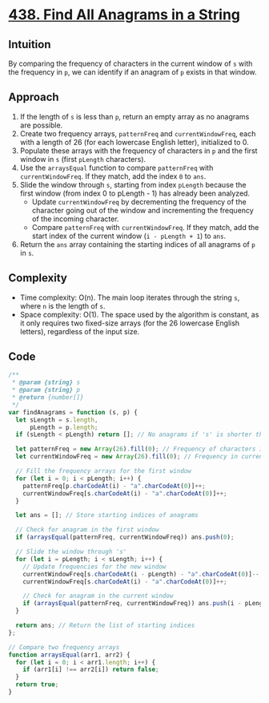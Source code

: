# [438. Find All Anagrams in a String](https://leetcode.com/problems/find-all-anagrams-in-a-string/description/)

## Intuition

By comparing the frequency of characters in the current window of `s` with the frequency in `p`, we can identify if an anagram of `p` exists in that window.

## Approach

1. If the length of `s` is less than `p`, return an empty array as no anagrams are possible.
2. Create two frequency arrays, `patternFreq` and `currentWindowFreq`, each with a length of 26 (for each lowercase English letter), initialized to 0.
3. Populate these arrays with the frequency of characters in `p` and the first window in `s` (first `pLength` characters).
4. Use the `arraysEqual` function to compare `patternFreq` with `currentWindowFreq`. If they match, add the index `0` to `ans`.
5. Slide the window through `s`, starting from index `pLength` because the first window (from index 0 to pLength - 1) has already been analyzed.
   - Update `currentWindowFreq` by decrementing the frequency of the character going out of the window and incrementing the frequency of the incoming character.
   - Compare `patternFreq` with `currentWindowFreq`. If they match, add the start index of the current window (`i - pLength + 1`) to `ans`.
6. Return the `ans` array containing the starting indices of all anagrams of `p` in `s`.

## Complexity

- Time complexity: O(n). The main loop iterates through the string `s`, where `n` is the length of `s`.
- Space complexity: O(1). The space used by the algorithm is constant, as it only requires two fixed-size arrays (for the 26 lowercase English letters), regardless of the input size.

## Code

```javascript
/**
 * @param {string} s
 * @param {string} p
 * @return {number[]}
 */
var findAnagrams = function (s, p) {
  let sLength = s.length,
      pLength = p.length;
  if (sLength < pLength) return []; // No anagrams if 's' is shorter than 'p'

  let patternFreq = new Array(26).fill(0); // Frequency of characters in 'p'
  let currentWindowFreq = new Array(26).fill(0); // Frequency in current window of 's'

  // Fill the frequency arrays for the first window
  for (let i = 0; i < pLength; i++) {
    patternFreq[p.charCodeAt(i) - "a".charCodeAt(0)]++;
    currentWindowFreq[s.charCodeAt(i) - "a".charCodeAt(0)]++;
  }

  let ans = []; // Store starting indices of anagrams

  // Check for anagram in the first window
  if (arraysEqual(patternFreq, currentWindowFreq)) ans.push(0);

  // Slide the window through 's'
  for (let i = pLength; i < sLength; i++) {
    // Update frequencies for the new window
    currentWindowFreq[s.charCodeAt(i - pLength) - "a".charCodeAt(0)]--;
    currentWindowFreq[s.charCodeAt(i) - "a".charCodeAt(0)]++;

    // Check for anagram in the current window
    if (arraysEqual(patternFreq, currentWindowFreq)) ans.push(i - pLength + 1);
  }

  return ans; // Return the list of starting indices
};

// Compare two frequency arrays
function arraysEqual(arr1, arr2) {
  for (let i = 0; i < arr1.length; i++) {
    if (arr1[i] !== arr2[i]) return false;
  }
  return true;
}
```
